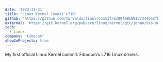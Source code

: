 ```yaml
---
date: '2023-11-21'
title: 'Linux Kernel Commit L716'
github: 'https://github.com/torvalds/linux/commit/e389fe8b68137344562fb6e4d53d8a89ef6212dd'
external: 'https://git.kernel.org/pub/scm/linux/kernel/git/johan/usb-serial.git/commit/?h=usb-linus&id=e389fe8b68137344562fb6e4d53d8a89ef6212dd'
tech:
  - Linux
company: 'Fibocom'
showInProjects: true
---
```


My first official Linux Kernel commit: Fibocom's L716 Linux drivers.

